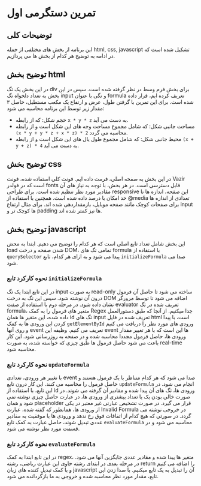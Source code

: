 # تمرین دستگرمی اول
## توضیحات کلی

این برنامه از بخش های مختلفی از جمله html, css, javascript تشکیل شده است که در ادامه به توضیح هر کدام از بخش ها می پردازیم.

## توضیح بخش html
در این بخش یک تگ div برای بخش فرم وسط در نظر گرفته شده است.
سپس در این بخش به تعداد دلخواه تگ input و تگی با عنوان formula تعریف کرده ایم، قرار داده شده است.
برای این تمرین با گرفتن طول، عرض و ارتفاع یک مکعب مستطیل، حاصل ۳ مقدار زیر توسط این برنامه محاسبه می شود:
- حجم شکل: که از رابطه `x * y * z` به دست می آید.
- مساحت جانبی شکل: که شامل مجموع مساحت وجه های این شکل است و از رابطه `(x * y + y * z + x * z) * 2` محاسبه می گردد.
- محیط جانبی شکل: که شامل مجموع طول یال های این شکل است و از رابطه `(x + y + z) * 4` به دست می آید.

## توضیح بخش css
در این بخش به صفحه اصلی، فرمت داده ایم. فونت کلی استفاده شده، فونت Vazir است که در فولدر fonts قابل دسترسی است.
در هر بخش، با توجه به نیاز های آن مقادیر مورد نظر تنظیم شده است. برای طراحی responsive این صفحه، اندازه ها تا حد امکان با درصد داده شده است.
همچنین با استفاده از @media تعدادی از اندازه ها برای صفحات کوچک مانند صفحه موبایل، بازمقداردهی شده اند.
برای مثال ارتفاع input ها کوچک تر و padding ها نیز کمتر شده اند.

## توضیح بخش javascript
این بخش شامل تعداد تابع اصلی است که هر کدام را توضیح می دهیم. ابتدا به محض load شدن صفحه و درخت DOM، 
تمامی تگ های formula با استفاده از `querySelector` پیدا می شود و به ازای هر کدام، تابع `initializeFormula` صدا می شود.

### نحوه کارکرد تابع `initializeFormula`
در این تابع ابتدا یک تگ input به صورت read-only ساخته می شود تا حاصل آن فرمول درون آن نوشته شود. سپس این تگ به درخت DOM اضافه می شود تا توسط مرورگر نشان داده شود.
در مرحله دوم با استفاده از صفت evaluator تعریف شده در تگ formula، متغیر های فرمول را به کمک Regex جدا میکنیم.
از آنجا که طبق دستورالعمل داده شده، این متغیر ها همان id تگ های input تعریف شده در فایل html است، با پیدا کردن این ورودی ها 
به کمک `getElementById` ورودی های مورد نظر را دریافت می کنیم و روی آنها event تعریف می کنیم.
وظیفه این event ها این است که با هر تغییر مقدار ورودی ها، حاصل فرمول مجددا محاسبه شده و در صفحه به روزرسانی شود. این کار باعث می شود
حاصل فرمول ها طبق چیزی که خواسته شده، به صورت real-time محاسبه شود.

### نحوه کارکرد تابع `updateFormula`
با تغییر هر ورودی، تعدادی event صدا می شود که هر کدام متناظر با یک فرمول هستند و حاصل فرمول را محاسبه می کنند.
این کار درون تابع `updateFormula` انجام می شود.
در این تابع، با استفاده از id ورودی ها، تگ های آن پیدا شده و مقادیر آن گرفته می شوند.
در صورت خالی بودن یک یا تعداد بیشتری از ورودی ها، در عبارت حاصل چیزی نوشته نمی شود و همان placeholder قرار می گیرد.
در صورت تشخیص عبارتی غیر معتبر در یکی از ورودی ها، همانطور که گفته شده، عبارت Invalid Formula در خروجی نوشته می گردد.
در صورتی که هیچ کدام از اتفاقات فوق رخ ندهد و ورودی ها با موفقیت به مقادیر عددی تبدیل شوند، حاصل عبارت به کمک تابع `evaluateFormula` محاسبه می شود و در قسمت مورد نظر نوشته می شود.

### نحوه کارکرد تابع `evaluateFormula`
در این تابع ابتدا به کمک regex، متغیر ها پیدا شده و مقادیر عددی جایگزین آنها می شود.
در مرحله بعدی در ابتدای رشته حاوی این عبارت ریاضی، رشته return را اضافه می کنیم و با کمک تبدیل کننده های زبان javascript آن را تبدیل به یک تابع میکنیم.
با صدا زدن این تابع، مقدار مورد نظر محاسبه شده و خروجی به ما بازگردانده می شود.
